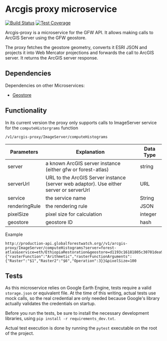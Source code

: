 # Arcgis proxy microservice

[![Build Status](https://travis-ci.com/gfw-api/arcgis-proxy.svg?branch=dev)](https://travis-ci.com/gfw-api/arcgis-proxy)
[![Test Coverage](https://api.codeclimate.com/v1/badges/cccb3b1b648ce4686ca5/test_coverage)](https://codeclimate.com/github/gfw-api/arcgis-proxy/test_coverage)

Arcgis-proxy is a microservice for the GFW API. It allows making calls to ArcGIS Server using the GFW geostore.

The proxy fetches the geostore geometry, converts it ESRI JSON and projects it into Web  Mercator projections and forwards the call to ArcGIS server.
It returns the ArcGIS server response.

## Dependencies

Dependencies on other Microservices:

- [Geostore](https://github.com/gfw-api/gfw-geostore-api)

## Functionality

In its current version the proxy only supports calls to ImageServer service for the `computeHistorgrams` function

```
/v1/arcgis-proxy/ImageServer/computeHistograms
```

Parameters | Explanation | Data Type
-----------|--------------|----------
server | a known ArcGIS server instance (either gfw or forest-atlas) | string
serverUrl | URL to the ArcGIS Server instance (server web adaptor). Use either server or serverUrl | URL
service | the service name | String
renderingRule | the rendering rule | JSON
pixelSize | pixel size for calculation | integer
geostore | geostore ID | hash


Example
```
http://production-api.globalforestwatch.org//v1/arcgis-proxy/ImageServer/computeHistograms?server=forest-atlas&service=eth/EthiopiaRestoration&geostore=d1193c16181805c30701dea9a173e30b&renderingRule={"rasterFunction":"Arithmetic","rasterFunctionArguments":{"Raster":"$1","Raster2":"$6","Operation":3}}&pixelSize=100
```


## Tests

As this microservice relies on Google Earth Engine, tests require a valid `storage.json` or equivalent file. 
At the time of this writing, actual tests use mock calls, so the real credential are only needed because Google's 
library actually validates the credentials on startup. 

Before you run the tests, be sure to install the necessary development libraries, using `pip install -r requirements_dev.txt`.

Actual test execution is done by running the `pytest` executable on the root of the project.  
